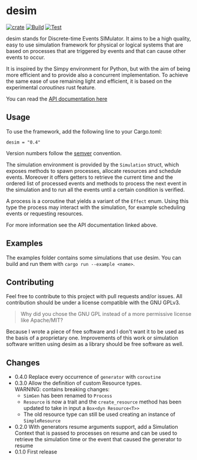 # desim
[![crate](https://img.shields.io/crates/v/desim.svg)](https://crates.io/crates/desim)
[![Build](https://github.com/garro95/desim/actions/workflows/build.yml/badge.svg)](https://github.com/garro95/desim/actions/workflows/build.yml)
[![Test](https://github.com/garro95/desim/actions/workflows/test.yml/badge.svg)](https://github.com/garro95/desim/actions/workflows/test.yml)

desim stands for Discrete-time Events SIMulator.
It aims to be a high quality, easy to use simulation framework for physical or
logical systems that are based on processes that are triggered by events
and that can cause other events to occur.

It is inspired by the Simpy environment for Python,
but with the aim of being more efficient and to provide also a concurrent
implementation.
To achieve the same ease of use remaining light and efficient, it is based on
the experimental _coroutines_ rust feature.

You can read the [API documentation here](https://docs.rs/desim)

## Usage
To use the framework, add the following line to your Cargo.toml:
```
desim = "0.4"
```
Version numbers follow the [semver](https://semver.org/) convention.

The simulation environment is provided by the `Simulation` struct, which exposes
methods to spawn processes, allocate resources and schedule events.
Moreover it offers getters to retrieve the current time and the ordered list of
processed events and methods to process the next event in the simulation and to
run all the events until a certain condition is verified.

A process is a coroutine that yields a variant of the `Effect` enum.
Using this type the process may interact with the simulation,
for example scheduling events or requesting resources.

For more information see the API documentation linked above.

## Examples
The examples folder contains some simulations that use desim.
You can build and run them with `cargo run --example <name>`.

## Contributing
Feel free to contribute to this project with pull requests and/or issues.
All contribution should be under a license compatible with the GNU GPLv3.

> Why did you chose the GNU GPL instead of a more permissive license like Apache/MIT?

Because I wrote a piece of free software and I don't want it to be used as the
basis of a proprietary one. Improvements of this work or simulation software
written using desim as a library should be free software as well.

## Changes
* 0.4.0 Replace every occurrence of `generator` with `coroutine`
* 0.3.0 Allow the definition of custom Resource types.  
   WARNING: contains breaking changes: 
   - `SimGen` has been renamed to `Process`
   - `Resource` is now a trait and the `create_resource` method has been updated to take in input a `Box<dyn Resource<T>>`
   - The old resource type can still be used creating an instance of `SimpleResource`
* 0.2.0 With generators resume arguments support, add a Simulation Context that is passed to processes on resume and can be used to retrieve the simulation time or the event that caused the generator to resume
* 0.1.0 First release
